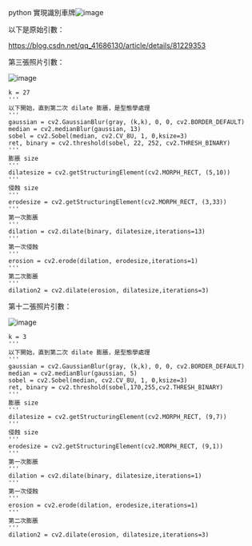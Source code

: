 python 實現識別車牌![image](https://user-images.githubusercontent.com/31395513/121687499-02573500-caf5-11eb-9694-150fa67f18d2.png)

以下是原始引數：

https://blog.csdn.net/qq_41686130/article/details/81229353

第三張照片引數：

![image](https://user-images.githubusercontent.com/31395513/121689413-26b41100-caf7-11eb-8e57-1266d2df28c3.png)

    k = 27
    '''
    以下開始，直到第二次 dilate 膨脹，是型態學處理
    '''
    gaussian = cv2.GaussianBlur(gray, (k,k), 0, 0, cv2.BORDER_DEFAULT)
    median = cv2.medianBlur(gaussian, 13)
    sobel = cv2.Sobel(median, cv2.CV_8U, 1, 0,ksize=3)
    ret, binary = cv2.threshold(sobel, 22, 252, cv2.THRESH_BINARY)
    '''
    膨脹 size
    '''
    dilatesize = cv2.getStructuringElement(cv2.MORPH_RECT, (5,10))
    '''
    侵蝕 size
    '''
    erodesize = cv2.getStructuringElement(cv2.MORPH_RECT, (3,33))
    '''
    第一次膨脹
    '''
    dilation = cv2.dilate(binary, dilatesize,iterations=13)
    '''
    第一次侵蝕
    '''
    erosion = cv2.erode(dilation, erodesize,iterations=1)
    '''
    第二次膨脹
    '''
    dilation2 = cv2.dilate(erosion, dilatesize,iterations=3)

第十二張照片引數：

![image](https://user-images.githubusercontent.com/31395513/121690421-67f8f080-caf8-11eb-9065-db70a371262d.png)

    k = 3
    '''
    以下開始，直到第二次 dilate 膨脹，是型態學處理
    '''
    gaussian = cv2.GaussianBlur(gray, (k,k), 0, 0, cv2.BORDER_DEFAULT)
    median = cv2.medianBlur(gaussian, 5)
    sobel = cv2.Sobel(median, cv2.CV_8U, 1, 0,ksize=3)
    ret, binary = cv2.threshold(sobel,170,255,cv2.THRESH_BINARY)
    '''
    膨脹 size
    '''
    dilatesize = cv2.getStructuringElement(cv2.MORPH_RECT, (9,7))
    '''
    侵蝕 size
    '''
    erodesize = cv2.getStructuringElement(cv2.MORPH_RECT, (9,1))
    '''
    第一次膨脹
    '''
    dilation = cv2.dilate(binary, dilatesize,iterations=1)
    '''
    第一次侵蝕
    '''
    erosion = cv2.erode(dilation, erodesize,iterations=1)
    '''
    第二次膨脹
    '''
    dilation2 = cv2.dilate(erosion, dilatesize,iterations=3)
